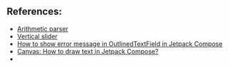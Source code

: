 ## References:
- [Arithmetic parser](https://medium.com/coding-blocks/making-arithmetic-parser-with-kotlin-4097115f5af)
- [Vertical slider](https://stackoverflow.com/questions/71123198/create-vertical-sliders-in-jetpack-compose)
- [How to show error message in OutlinedTextField in Jetpack Compose](https://stackoverflow.com/questions/68573228/how-to-show-error-message-in-outlinedtextfield-in-jetpack-compose)
- [Canvas: How to draw text in Jetpack Compose?](https://himanshoe.com/how-to-draw-text-in-jetpack-compose)
- 